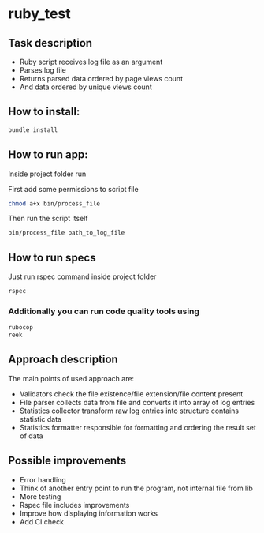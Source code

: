 # ruby_test
## Task description
- Ruby script receives log file as an argument
- Parses log file
- Returns parsed data ordered by page views count
- And data ordered by unique views count

## How to install:

```bash
bundle install
```

## How to run app:

Inside project folder run

First add some permissions to script file
```bash
chmod a+x bin/process_file
```

Then run the script itself
```bash
bin/process_file path_to_log_file
```

## How to run specs

Just run rspec command inside project folder
```bash
rspec
```

### Additionally you can run code quality tools using

```bash
rubocop
reek
```

## Approach description
The main points of used approach are:
- Validators check the file existence/file extension/file content present
- File parser collects data from file and converts it into array of log entries
- Statistics collector transform raw log entries into structure contains statistic data 
- Statistics formatter responsible for formatting and ordering the result set of data

## Possible improvements

- Error handling
- Think of another entry point to run the program, not internal file from lib
- More testing
- Rspec file includes improvements
- Improve how displaying information works
- Add CI check
